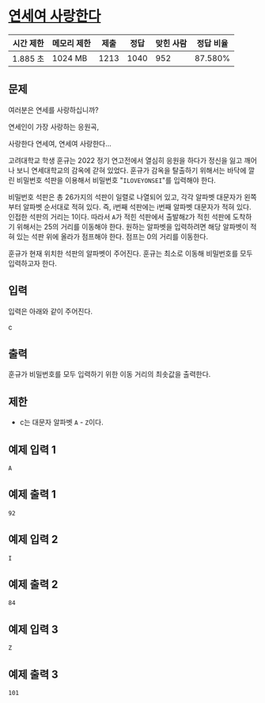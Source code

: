 # [연세여 사랑한다](https://www.acmicpc.net/problem/25915)

| 시간 제한 | 메모리 제한 | 제출 | 정답 | 맞힌 사람 | 정답 비율 |
| --- | --- | --- | --- | --- | --- |
| 1.885 초 | 1024 MB | 1213 | 1040 | 952 | 87.580% |

## 문제

여러분은 연세를 사랑하십니까?

연세인이 가장 사랑하는 응원곡,

사랑한다 연세여, 연세여 사랑한다...

고려대학교 학생 훈규는 2022 정기 연고전에서 열심히 응원을 하다가 정신을 잃고 깨어나 보니 연세대학교의 감옥에 갇혀 있었다. 훈규가 감옥을 탈출하기 위해서는 바닥에 깔린 비밀번호 석판을 이용해서 비밀번호 "`ILOVEYONSEI`"를 입력해야 한다.

비밀번호 석판은 총 26가지의 석판이 일렬로 나열되어 있고, 각각 알파벳 대문자가 왼쪽부터 알파벳 순서대로 적혀 있다. 즉, i번째 석판에는 i번째 알파벳 대문자가 적혀 있다. 인접한 석판의 거리는 1이다. 따라서 `A`가 적힌 석판에서 출발해`Z`가 적힌 석판에 도착하기 위해서는 25의 거리를 이동해야 한다. 원하는 알파벳을 입력하려면 해당 알파벳이 적혀 있는 석판 위에 올라가 점프해야 한다. 점프는 0의 거리를 이동한다.

훈규가 현재 위치한 석판의 알파벳이 주어진다. 훈규는 최소로 이동해 비밀번호를 모두 입력하고자 한다.

## 입력

입력은 아래와 같이 주어진다.

c

## 출력

훈규가 비밀번호를 모두 입력하기 위한 이동 거리의 최솟값을 출력한다.

## 제한

- c는 대문자 알파벳 `A` - `Z`이다.

## 예제 입력 1

```
A

```

## 예제 출력 1

```
92

```

## 예제 입력 2

```
I

```

## 예제 출력 2

```
84

```

## 예제 입력 3

```
Z

```

## 예제 출력 3

```
101
```
